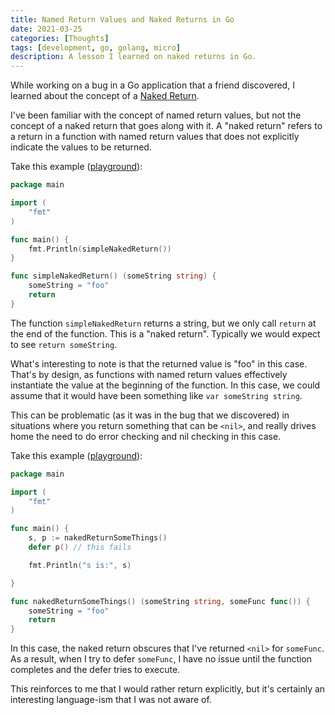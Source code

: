 ```yaml
---
title: Named Return Values and Naked Returns in Go
date: 2021-03-25
categories: [Thoughts]
tags: [development, go, golang, micro]
description: A lesson I learned on naked returns in Go.
---
```


While working on a bug in a Go application that a friend discovered, I learned
about the concept of a  [Naked Return](https://tour.golang.org/basics/7).

I've been familiar with the concept of named return values, but not the concept
of a naked return that goes along with it. A "naked return" refers to a return
in a function with named return values that does not explicitly indicate the
values to be returned.

Take this example ([playground](https://play.golang.org/p/akTh6Z5V848)):

```go
package main

import (
    "fmt"
)

func main() {
    fmt.Println(simpleNakedReturn())
}

func simpleNakedReturn() (someString string) {
    someString = "foo"
    return
}
```

The function `simpleNakedReturn` returns a string, but we only call `return` at
the end of the function. This is a "naked return". Typically we would expect to
see `return someString`.

What's interesting to note is that the returned value is "foo" in this case.
That's by design, as functions with named return values effectively instantiate
the value at the beginning of the function. In this case, we could assume that
it would have been something like `var someString string`.

This can be problematic (as it was in the bug that we discovered) in situations
where you return something that can be `<nil>`, and really drives home the need
to do error checking and nil checking in this case.

Take this example ([playground](https://play.golang.org/p/GoYUebSzAHP)):

```go
package main

import (
    "fmt"
)

func main() {
    s, p := nakedReturnSomeThings()
    defer p() // this fails

    fmt.Println("s is:", s)

}

func nakedReturnSomeThings() (someString string, someFunc func()) {
    someString = "foo"
    return
}
```

In this case, the naked return obscures that I've returned `<nil>` for
`someFunc`. As a result, when I try to defer `someFunc`, I have no issue until
the function completes and the defer tries to execute.

This reinforces to me that I would rather return explicitly, but it's certainly
an interesting language-ism that I was not aware of.
